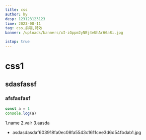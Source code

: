 ```yaml
---
title: css
author: hy
desp: 123123123123
time: 2023-08-11
tag: css,前端,特效
banner: /uploads/banners/xI-iGppm2yNEj4eUhAr66a8i.jpg

istop: true
---
```





# css1
## sdasfassf
### afsfasfasf
```javascript
const a = 1
console.log(a)
```
1.name
2.valr
3.aasda

- asdasdasdaf603918fa0ec08fa5543c1611cee3d6d54fbdab1.jpg

